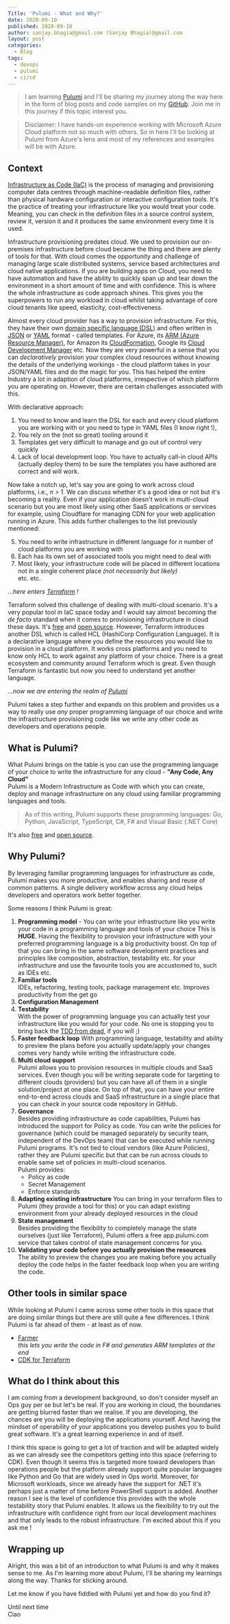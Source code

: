 ```yaml
---
Title: 'Pulumi - What and Why?'
date: 2020-09-10
published: 2020-09-10
author: sanjay.bhagia@gmail.com (Sanjay Bhagia)@gmail.com
layout: post
categories:
  - Blog
tags:
  - devops
  - pulumi
  - ci/cd
---
```


> I am learning [Pulumi](https://www.pulumi.com/) and I'll be sharing my journey along the way here in the form of blog posts and code samples on my [GitHub](https://github.com/sanjaybhagia/pulumi-examples). Join me in this journey if this topic interest you. 

> Disclaimer: I have hands-on experience working with Microsoft Azure Cloud platform not so much with others. So in here I'll be looking at Pulumi from Azure's lens and most of my references and examples will be with Azure. 

## Context
[Infrastructure as Code (IaC)](https://en.wikipedia.org/wiki/Infrastructure_as_code) is the process of managing and provisioning computer data centres through machine-readable definition files, rather than physical hardware configuration or interactive configuration tools. It's the practice of treating your infrastructure like you would treat your code. Meaning, you can check in the definition files in a source control system, review it, version it and it produces the same environment every time it is used. 

Infrastructure provisioning predates cloud. We used to provision our on-premises infrastructure before cloud became the thing and there are plenty of tools for that. With cloud comes the opportunity and challenge of managing large scale distributed systems, service based architectures and cloud native applications. If you are building apps on Cloud, you need to have automation and have the ability to quickly span up and tear down the environment in a short amount of time and with confidence. This is where the whole infrastructure as code approach shines. This gives you the superpowers to run any workload in cloud whilst taking advantage of core cloud tenants like speed, elasticity, cost-effectiveness.

Almost every cloud provider has a way to provision infrastructure. For this, they have their own [domain specific language (DSL)](https://en.wikipedia.org/wiki/Domain-specific_language) and often written in [JSON](https://en.wikipedia.org/wiki/YAML) or [YAML](https://en.wikipedia.org/wiki/YAML) format - called templates. For Azure, its [ARM (Azure Resource Manager)](https://docs.microsoft.com/en-us/azure/azure-resource-manager/management/overview), for Amazon its [CloudFormation](https://aws.amazon.com/cloudformation/), Google its [Cloud Development Manager](https://cloud.google.com/deployment-manager/docs) etc. Now they are very powerful in a sense that you can *declaratively* provision your complex cloud resources without knowing the details of the underlying workings - the cloud platform takes in your JSON/YAML files and do the magic for you. This has helped the entire Industry a lot in adaption of cloud platforms, irrespective of which platform you are operating on. However, there are certain challenges associated with this.  
  
With declarative approach:
1. You need to know and learn the DSL for each and every cloud platform you are working with or you need to type in YAML files (I know right !), 
2. You rely on the (not so great) tooling around it
3. Templates get very difficult to manage and go out of control very quickly
4. Lack of local development loop. You have to actually call-in cloud APIs (actually deploy them) to be sure the templates you have authored are correct and will work.

Now take a notch up, let's say you are going to work across cloud platforms, i.e., *n > 1*. We can discuss whether it's a good idea or not but it's becoming a reality. Even if your application doesn't work in multi-cloud scenario but you are most likely using other SaaS applications or services for example, using Cloudflare for managing CDN for your web application running in Azure. This adds further challenges to the list previously mentioned:  
  
5. You need to write infrastructure in different language for *n* number of cloud platforms you are working with  
6. Each has its own set of associated tools you might need to deal with  
7. Most likely, your infrastructure code will be placed in different locations not in a single coherent place *(not necessarily but likely)*  
etc. etc.

*...here enters [Terraform](https://www.hashicorp.com/products/terraform/) !*

Terraform solved this challenge of dealing with multi-cloud scenario. It's a very popular tool in IaC space today and I would say almost becoming the *de facto* standard when it comes to provisioning infrastructure in cloud these days. It's [free](https://www.terraform.io) and [open source](https://github.com/hashicorp/terraform). However, Terraform introduces another DSL which is called HCL (HashiCorp Configuration Language). It is a declarative language where you define the resources you would like to provision in a cloud platform. It works cross platforms and you need to know only HCL to work against any platform of your choice. There is a great ecosystem and community around Terraform which is great. Even though Terraform is fantastic but now you need to understand yet another language. 

*...now we are entering the realm of [Pulumi](https://www.pulumi.com/)*

Pulumi takes a step further and expands on this problem and provides us a way to really use *any* proper programming language of our choice and write the infrastructure provisioning code like we write any other code as developers and operations people. 

## What is Pulumi?
What Pulumi brings on the table is you can use the programming language of your choice to write the infrastructure for any cloud - **"Any Code, Any Cloud"**  
Pulumi is a Modern Infrastructure as Code with which you can create, deploy and manage infrastructure on any cloud using familiar programming languages and tools.  

> As of this writing, Pulumi supports these programming languages: Go, Python, JavaScript, TypeScript, C#, F# and Visual Basic (.NET Core)

It's also [free](https://www.pulumi.com/pricing/#community-edition) and [open source](https://github.com/pulumi).

## Why Pulumi?
By leveraging familiar programming languages for infrastructure as code, Pulumi makes you more productive, and enables sharing and reuse of common patterns. A single delivery workflow across any cloud helps developers and operators work better together.

Some reasons I think Pulumi is great:  
1. **Programming model** - You can write your infrastructure like you write your code in a programming language and tools of your choice 
  This is **HUGE**. Having the flexibility to provision your infrastructure with your preferred programming language is a big productivity boost. On top of that you can bring in the same software development practices and principles like composition, abstraction, testability etc. for your infrastructure and use the favourite tools you are accustomed to, such as IDEs etc. 
2. **Familiar tools**  
    IDEs, refactoring, testing tools, package management etc.
    Improves productivity from the get go
3. **Configuration Management**
4. **Testability**  
  With the power of programming language you can actually test your infrastructure like you would for your code. No one is stopping you to bring back the [TDD from dead](https://dhh.dk/2014/tdd-is-dead-long-live-testing.html), if you will ;) 
5. **Faster feedback loop**
  With programming language, testability and ability to preview the plans before you actually update/apply your changes comes very handy while writing the infrastructure code. 
2. **Multi cloud support**  
  Pulumi allows you to provision resources in multiple clouds and SaaS services. Even though you will be writing separate code for targeting to different clouds (providers) but you can have all of them in a single solution/project at one place. On top of that, you can have your entire end-to-end across clouds and SaaS infrastructure in a single place that you can check in your source code repository in GitHub. 
4. **Governance**  
  Besides providing infrastructure as code capabilities, Pulumi has introduced the support for Policy as code. You can write the policies for governance (which could be managed separately by security team, independent of the DevOps team) that can be executed while running Pulumi programs. It's not tied to cloud vendors (like Azure Policies), rather they are Pulumi specific but that can be run across clouds to enable same set of policies in multi-cloud scenarios.  
  Pulumi provides:
    - Policy as code  
    - Secret Management  
    - Enforce standards  
5. **Adapting existing infrastructure**
  You can bring in your terraform files to Pulumi (they provide a tool for this) or you can adapt existing environment from your already deployed resources in the cloud
6. **State management**  
  Besides providing the flexibility to completely manage the state ourselves (just like Terraform), Pulumi offers a free app.pulumi.com service that takes control of state management concerns for you.
7. **Validating your code before you actually provision the resources**  
  The ability to preview the changes you are making before you actually deploy the code helps in the faster feedback loop when you are writing the code. 

## Other tools in similar space
While looking at Pulumi I came across some other tools in this space that are doing similar things but there are still quite a few differences. I think Pulumi is far ahead of them - at least as of now.
- [Farmer](https://compositionalit.github.io/farmer/)  
  *this lets you write the code in F# and generates ARM templates at the end*
- [CDK for Terraform](https://www.hashicorp.com/blog/cdk-for-terraform-enabling-python-and-typescript-support/)

## What do I think about this
I am coming from a development background, so don't consider myself an Ops guy per se but let's be real. If you are working in cloud, the boundaries are getting blurred faster than we realise. If you are developing, the chances are you will be deploying the applications yourself. And having the mindset of operability of your applications you develop pushes you to build great software. It's a great learning experience in and of itself.

I think this space is going to get a lot of traction and will be adapted widely as we can already see the competitors getting into this space (referring to CDK). Even though it seems this is targeted more toward developers than operations people but the platform already support quite popular languages like Python and Go that are widely used in Ops world. Moreover, for Microsoft workloads, since we already have the support for .NET it's perhaps just a matter of time before PowerShell support is added. Another reason I see is the level of confidence this provides with the whole testability story that Pulumi enables. It allows us the flexibility to try out the infrastructure with confidence right from our local development machines and that only leads to the robust infrastructure. I'm excited about this if you ask me !  

## Wrapping up
Alright, this was a bit of an introduction to what Pulumi is and why it makes sense to me. As I'm learning more about Pulumi, I'll be sharing my learnings along the way. Thanks for sticking around. 

Let me know if you have fiddled with Pulumi yet and how do you find it? 

Until next time  
Ciao









